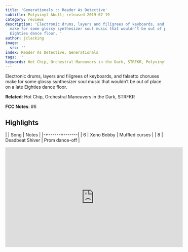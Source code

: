 ```yaml
---
title: 'Generationals :: Reader As Detective'
subtitle: Polyvinyl &bull; released 2019-07-19
category: reviews
description: 'Electronic drums, layers and filigrees of keyboards, and falsetto choruses
  make for some glossy synthesizer soul music that wouldn’t be out of place on a late
  Eighties dance floor. '
author: jclacking
image:
  src: ''
index: Reader As Detective, Generationals
tags: ''
keywords: Hot Chip, Orchestral Maneuvers in the Dark, STRFKR, Polyvinyl
---
```

Electronic drums, layers and filigrees of keyboards, and falsetto choruses make for some glossy synthesizer soul music that wouldn’t be out of place on a late Eighties dance floor. <!--more-->

**Related**: Hot Chip, Orchestral Maneuvers in the Dark, STRFKR

**FCC Notes**: #6

## Highlights

| | Song | Notes |
|-+------+-------|
| 6 | Xeno Bobby | Muffled curses |
| 8 | Deadbeat Shiver | Prom dance-off |

<div class="tlo-detail-video"><iframe width="560" height="315" src="https://www.youtube.com/embed/55v4qfvsxBA" frameborder="0" allow="autoplay; encrypted-media" allowfullscreen></iframe></div>

